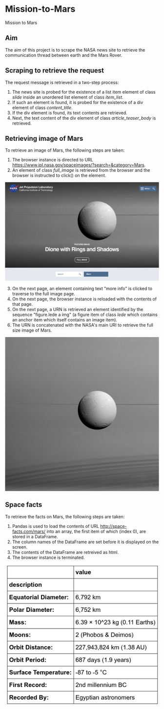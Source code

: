 # Mission-to-Mars
Mission to Mars

## Aim
The aim of this project is to scrape the NASA news site to retrieve the communication thread between earth and the Mars Rover. 

## Scraping to retrieve the request

The request message is retrieved in a two-step process:

1. The news site is probed for the existence of a list item element of class *slide* inside an unordered list element of class *item_list*. 
2. If such an element is found, it is probed for the existence of a div element of class *content_title*.
3. If the div element is found, its text contents are retrieved.
4. Next, the text content of the div element of class *article_teaser_body* is retrieved.

## Retrieving image of Mars

To retrieve an image of Mars, the following steps are taken:

1. The browser instance is directed to URL https://www.jpl.nasa.gov/spaceimages/?search=&category=Mars.
2. An element of class *full_image* is retrieved from the browser and the browser is instructed to click() on the element. 

![](Web_scraping/img/Mars_1.png)

3. On the next page, an element containing text "more info" is clicked to traverse to the full image page.
4. On the next page, the browser instance is reloaded with the contents of that page.
5. On the next page, a URN is retrieved an element identified by the sequence "figure.lede a img" (a figure item of class *lede* which contains an anchor item which itself contains an image item).
6. The URN is concatenated with the NASA's main URI to retrieve the full size image of Mars.

![](Web_scraping/img/Mars_2.png)

## Space facts

To retrieve the facts on Mars, the following steps are taken:

1. Pandas is used to load the contents of URL http://space-facts.com/mars/ into an array, the first item of which (index 0), are stored in a DataFrame.
2. The column names of the DataFrame are set before it is displayed on the screen.
3. The contents of the DataFrame are retreived as html.
4. The browser instance is terminated.

![](Web_scraping/img/Mars_facts.png)


